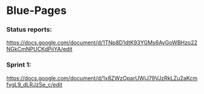 # Blue-Pages

### Status reports:
https://docs.google.com/document/d/1TNp8D1dtK93YGMs6AyGoWBHzo22NGkCmNPUCKdPiiYA/edit

### Sprint 1:
https://docs.google.com/document/d/1x8ZWzOparUWjJ79VJzRkLZu2aKcmfvgL9_dLRJzSe_c/edit
